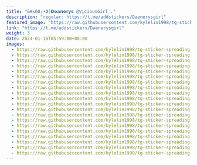 ```yaml
---
title: "&#x60;•𝟑|𝗗𝗲𝗮𝗻𝗲𝗿𝘆𝘀 @ViciousGirl ."
description: "regular: https://t.me/addstickers/Daenerysgirl"
featured_image: "https://raw.githubusercontent.com/kylelin1998/tg-sticker-spreading-worldwide-images/main/img/7b4bbae7-db24-43de-94f0-73cf389f5656.jpg"
link: "https://t.me/addstickers/Daenerysgirl"
weight: 3
date: 2024-01-16T05:59:00+08:00
images:
  - https://raw.githubusercontent.com/kylelin1998/tg-sticker-spreading-worldwide-images/main/img/7b4bbae7-db24-43de-94f0-73cf389f5656.jpg
  - https://raw.githubusercontent.com/kylelin1998/tg-sticker-spreading-worldwide-images/main/img/c56e87ac-dd54-4271-9a21-9593d2e69962.jpg
  - https://raw.githubusercontent.com/kylelin1998/tg-sticker-spreading-worldwide-images/main/img/44945bd5-f886-498e-8325-c21b65b256c5.jpg
  - https://raw.githubusercontent.com/kylelin1998/tg-sticker-spreading-worldwide-images/main/img/aa3d8c01-1bbc-4784-983a-8344d19848fb.jpg
  - https://raw.githubusercontent.com/kylelin1998/tg-sticker-spreading-worldwide-images/main/img/1c8d16db-81a1-4bab-a23d-13015f2087d3.jpg
  - https://raw.githubusercontent.com/kylelin1998/tg-sticker-spreading-worldwide-images/main/img/09eafbe6-1d78-4bff-a79f-6c54fbfaa680.jpg
  - https://raw.githubusercontent.com/kylelin1998/tg-sticker-spreading-worldwide-images/main/img/cfda12d4-f9bc-4bab-aef4-e469b6483faa.jpg
  - https://raw.githubusercontent.com/kylelin1998/tg-sticker-spreading-worldwide-images/main/img/42b7c400-6050-426d-81af-d151cfd3c4d3.jpg
  - https://raw.githubusercontent.com/kylelin1998/tg-sticker-spreading-worldwide-images/main/img/b675c36f-be51-45ab-9bac-06f884884edd.jpg
  - https://raw.githubusercontent.com/kylelin1998/tg-sticker-spreading-worldwide-images/main/img/8617202a-301f-4ba1-ab0b-c26cc9557c17.jpg
  - https://raw.githubusercontent.com/kylelin1998/tg-sticker-spreading-worldwide-images/main/img/7860ca8c-a41b-4d9f-94c5-014d429244cd.jpg
  - https://raw.githubusercontent.com/kylelin1998/tg-sticker-spreading-worldwide-images/main/img/68ec35d7-f708-4883-ae02-b1ce521e8ecc.jpg
  - https://raw.githubusercontent.com/kylelin1998/tg-sticker-spreading-worldwide-images/main/img/855ea456-8535-427e-a3e5-bb912b28303c.jpg
  - https://raw.githubusercontent.com/kylelin1998/tg-sticker-spreading-worldwide-images/main/img/428b41fe-94cb-4ea9-ba18-06f6c994e429.jpg
  - https://raw.githubusercontent.com/kylelin1998/tg-sticker-spreading-worldwide-images/main/img/970140a6-cceb-43e4-925c-ace6ac598685.jpg
  - https://raw.githubusercontent.com/kylelin1998/tg-sticker-spreading-worldwide-images/main/img/d40827c2-afae-4405-a37b-682f81bfd04a.jpg
  - https://raw.githubusercontent.com/kylelin1998/tg-sticker-spreading-worldwide-images/main/img/3179ff48-a7f4-42ec-a2f8-1e4461b6a2e1.jpg
  - https://raw.githubusercontent.com/kylelin1998/tg-sticker-spreading-worldwide-images/main/img/2ef1f4f2-9e7a-4f46-b248-3b70d1fd3383.jpg
  - https://raw.githubusercontent.com/kylelin1998/tg-sticker-spreading-worldwide-images/main/img/a379de4f-1d18-474f-9e74-f9abb1218b98.jpg
  - https://raw.githubusercontent.com/kylelin1998/tg-sticker-spreading-worldwide-images/main/img/b92d48ef-21de-4a4b-85a1-b3a20840f155.jpg
---
```

